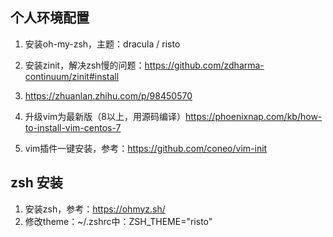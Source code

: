 ## 个人环境配置

1. 安装oh-my-zsh，主题：dracula / risto
2. 安装zinit，解决zsh慢的问题：https://github.com/zdharma-continuum/zinit#install
3. https://zhuanlan.zhihu.com/p/98450570

2. 升级vim为最新版（8以上，用源码编译）https://phoenixnap.com/kb/how-to-install-vim-centos-7
3. vim插件一键安装，参考：https://github.com/coneo/vim-init

## zsh 安装
1. 安装zsh，参考：https://ohmyz.sh/
2. 修改theme：~/.zshrc中：ZSH_THEME="risto"

